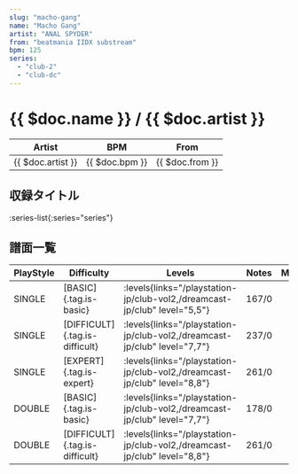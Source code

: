 ```yaml
---
slug: "macho-gang"
name: "Macho Gang"
artist: "ANAL SPYDER"
from: "beatmania IIDX substream"
bpm: 125
series:
  - "club-2"
  - "club-dc"
---
```


# {{ $doc.name }} / {{ $doc.artist }}

|Artist|BPM|From|
|------|---|----|
|{{ $doc.artist }}|{{ $doc.bpm }}|{{ $doc.from }}|

## 収録タイトル

:series-list{:series="series"}

## 譜面一覧

|PlayStyle|Difficulty|Levels|Notes|Movie|
|---------|----------|------|-----|-----|
|SINGLE|[BASIC]{.tag.is-basic}| :levels{links="/playstation-jp/club-vol2,/dreamcast-jp/club" level="5,5"}|167/0||
|SINGLE|[DIFFICULT]{.tag.is-difficult}| :levels{links="/playstation-jp/club-vol2,/dreamcast-jp/club" level="7,7"}|237/0||
|SINGLE|[EXPERT]{.tag.is-expert}| :levels{links="/playstation-jp/club-vol2,/dreamcast-jp/club" level="8,8"}|261/0||
|DOUBLE|[BASIC]{.tag.is-basic}| :levels{links="/playstation-jp/club-vol2,/dreamcast-jp/club" level="7,7"}|178/0||
|DOUBLE|[DIFFICULT]{.tag.is-difficult}| :levels{links="/playstation-jp/club-vol2,/dreamcast-jp/club" level="8,8"}|261/0||

